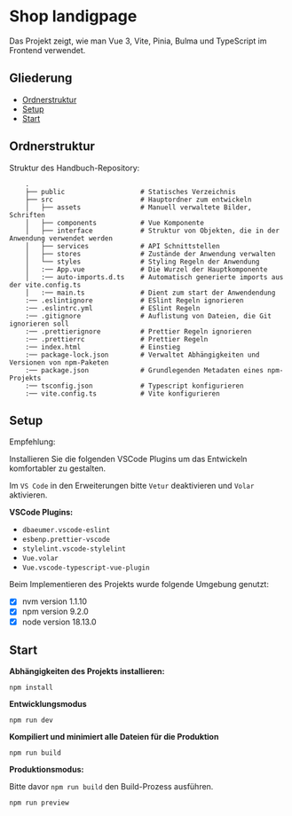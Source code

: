 # Shop landigpage

Das Projekt zeigt, wie man Vue 3, Vite, Pinia, Bulma und TypeScript im Frontend verwendet.

## Gliederung

- [Ordnerstruktur](#ordnerstruktur)
- [Setup](#setup)
- [Start](#start)

## Ordnerstruktur

Struktur des Handbuch-Repository:

```shell
    .
    ├── public                   # Statisches Verzeichnis
    ├── src                      # Hauptordner zum entwickeln
    │   ├── assets               # Manuell verwaltete Bilder, Schriften
    │   ├── components           # Vue Komponente
    │   ├── interface            # Struktur von Objekten, die in der Anwendung verwendet werden
    │   ├── services             # API Schnittstellen
    │   ├── stores               # Zustände der Anwendung verwalten
    │   └── styles               # Styling Regeln der Anwendung
    │   :── App.vue              # Die Wurzel der Hauptkomponente
    │   :── auto-imports.d.ts    # Automatisch generierte imports aus der vite.config.ts
    │   :── main.ts              # Dient zum start der Anwendendung
    :── .eslintignore            # ESlint Regeln ignorieren
    :── .eslintrc.yml            # ESlint Regeln
    :── .gitignore               # Auflistung von Dateien, die Git ignorieren soll
    :── .prettierignore          # Prettier Regeln ignorieren
    :── .prettierrc              # Prettier Regeln
    :── index.html               # Einstieg
    :── package-lock.json        # Verwaltet Abhängigkeiten und Versionen von npm-Paketen
    :── package.json             # Grundlegenden Metadaten eines npm-Projekts
    :── tsconfig.json            # Typescript konfigurieren
    :── vite.config.ts           # Vite konfigurieren
```

## Setup

Empfehlung:

Installieren Sie die folgenden VSCode Plugins um das Entwickeln komfortabler zu gestalten.

Im `VS Code` in den Erweiterungen bitte `Vetur` deaktivieren und `Volar` aktivieren.

**VSCode Plugins:**

- `dbaeumer.vscode-eslint`
- `esbenp.prettier-vscode`
- `stylelint.vscode-stylelint`
- `Vue.volar`
- `Vue.vscode-typescript-vue-plugin`

Beim Implementieren des Projekts wurde folgende Umgebung genutzt:

- [x] nvm version 1.1.10
- [x] npm version 9.2.0
- [x] node version 18.13.0

## Start

**Abhängigkeiten des Projekts installieren:**

```shell
npm install
```

**Entwicklungsmodus**

```shell
npm run dev
```

**Kompiliert und minimiert alle Dateien für die Produktion**

```shell
npm run build
```

**Produktionsmodus:**

Bitte davor `npm run build` den Build-Prozess ausführen.

```shell
npm run preview
```

